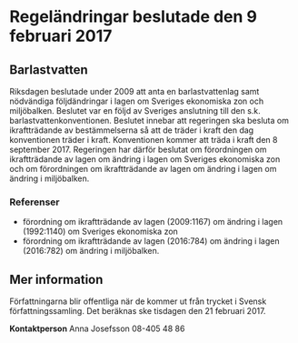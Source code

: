 # Regeländringar beslutade den 9 februari 2017

## Barlastvatten

Riksdagen beslutade under 2009 att anta en barlastvattenlag samt nödvändiga följdändringar i lagen om Sveriges ekonomiska zon och miljöbalken. Beslutet var en följd av Sveriges anslutning till den s.k. barlastvattenkonventionen. Beslutet innebar att regeringen ska besluta om ikraftträdande av bestämmelserna så att de träder i kraft den dag konventionen träder i kraft. Konventionen kommer att träda i kraft den 8 september 2017\. Regeringen har därför beslutat om förordningen om ikraftträdande av lagen om ändring i lagen om Sveriges ekonomiska zon och om förordningen om ikraftträdande av lagen om ändring i lagen om ändring i miljöbalken.

### Referenser

* förordning om ikraftträdande av lagen (2009:1167\) om ändring i lagen (1992:1140\) om Sveriges ekonomiska zon
* förordning om ikraftträdande av lagen (2016:784\) om ändring i lagen (2016:782\) om ändring i miljöbalken.

## Mer information

Författningarna blir offentliga när de kommer ut från trycket i Svensk författningssamling. Det beräknas ske tisdagen den 21 februari 2017\.

**Kontaktperson**
Anna Josefsson 08\-405 48 86
